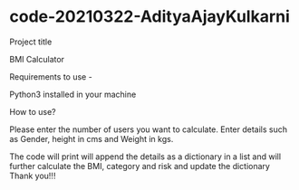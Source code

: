 # code-20210322-AdityaAjayKulkarni

Project title

BMI Calculator

Requirements to use - 

Python3 installed in your machine

How to use?

Please enter the number of users you want to calculate.
Enter details such as Gender, height in cms and Weight in kgs.

The code will print will append the details as a dictionary in a list and will further calculate the BMI, category and risk and update the dictionary
Thank you!!!
